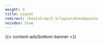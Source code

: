 ```yaml
---
weight: 3
title: Layout
redirect: /bootstrap/5.3/layout/breakpoints
noindex: true
---
```


{{< content-ads/bottom-banner >}}

